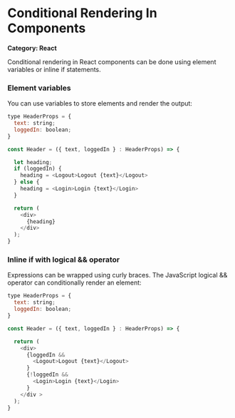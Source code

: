 # Conditional Rendering In Components

__Category: React__

Conditional rendering in React components can be done using element variables or inline if statements.

### Element variables

You can use variables to store elements and render the output:

```javascript
type HeaderProps = {
  text: string;
  loggedIn: boolean;
}

const Header = ({ text, loggedIn } : HeaderProps) => {

  let heading;
  if (loggedIn) {
    heading = <Logout>Logout {text}</Logout>
  } else {
    heading = <Login>Login {text}</Login>
  }

  return (
    <div>
      {heading}
    </div>
  );
}
```

### Inline if with logical && operator

Expressions can be wrapped using curly braces. The JavaScript logical && operator can conditionally render an element:

```javascript
type HeaderProps = {
  text: string;
  loggedIn: boolean;
}

const Header = ({ text, loggedIn } : HeaderProps) => {

  return (
    <div>
      {loggedIn &&
        <Logout>Logout {text}</Logout>
      }
      {!loggedIn &&
        <Login>Login {text}</Login>
      }
    </div >
  );
}
```
